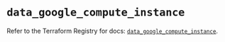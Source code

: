 # `data_google_compute_instance`

Refer to the Terraform Registry for docs: [`data_google_compute_instance`](https://registry.terraform.io/providers/hashicorp/google/5.19.0/docs/data-sources/compute_instance).
